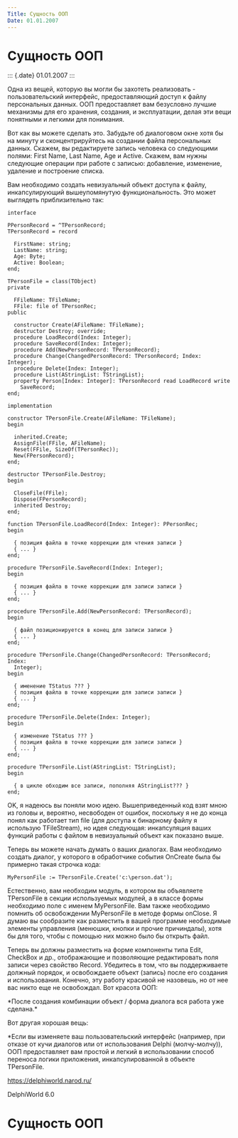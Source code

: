 ```yaml
---
Title: Сущность ООП
Date: 01.01.2007
---
```



Сущность ООП
============

::: {.date}
01.01.2007
:::

Одна из вещей, которую вы могли бы захотеть реализовать -
пользовательский интерфейс, предоставляющий доступ к файлу персональных
данных. ООП предоставляет вам безусловно лучшие механизмы для его
хранения, создания, и эксплуатации, делая эти вещи понятными и легкими
для понимания.

Вот как вы можете сделать это. Забудьте об диалоговом окне хотя бы на
минуту и сконцентрируйтесь на создании файла персональных данных.
Скажем, вы редактируете запись человека со следующими полями: First
Name, Last Name, Age и Active. Скажем, вам нужны следующие операции при
работе с записью: добавление, изменение, удаление и построение списка.

Вам необходимо создать невизуальный объект доступа к файлу,
инкапсулирующий вышеупомянутую функциональность. Это может выглядеть
приблизительно так:

    interface
     
    PPersonRecord = ^TPersonRecord;
    TPersonRecord = record
     
      FirstName: string;
      LastName: string;
      Age: Byte;
      Active: Boolean;
    end;
     
    TPersonFile = class(TObject)
    private
     
      FFileName: TFileName;
      FFile: file of TPersonRec;
    public
     
      constructor Create(AFileName: TFileName);
      destructor Destroy; override;
      procedure LoadRecord(Index: Integer);
      procedure SaveRecord(Index: Integer);
      procedure Add(NewPersonRecord: TPersonRecord);
      procedure Change(ChangedPersonRecord: TPersonRecord; Index: Integer);
      procedure Delete(Index: Integer);
      procedure List(AStringList: TStringList);
      property Person[Index: Integer]: TPersonRecord read LoadRecord write
        SaveRecord;
    end;
     
    implementation
     
    constructor TPersonFile.Create(AFileName: TFileName);
    begin
     
      inherited.Create;
      AssignFile(FFile, AFileName);
      Reset(FFile, SizeOf(TPersonRec));
      New(FPersonRecord);
    end;
     
    destructor TPersonFile.Destroy;
    begin
     
      CloseFile(FFile);
      Dispose(FPersonRecord);
      inherited Destroy;
    end;
     
    function TPersonFile.LoadRecord(Index: Integer): PPersonRec;
    begin
     
      { позиция файла в точке коррекции для чтения записи }
      { ... }
    end;
     
    procedure TPersonFile.SaveRecord(Index: Integer);
    begin
     
      { позиция файла в точке коррекции для записи записи }
      { ... }
    end;
     
    procedure TPersonFile.Add(NewPersonRecord: TPersonRecord);
    begin
     
      { файл позиционируется в конец для записи записи }
      { ... }
    end;
     
    procedure TPersonFile.Change(ChangedPersonRecord: TPersonRecord; Index:
      Integer);
    begin
     
      { именение TStatus ??? }
      { позиция файла в точке коррекции для записи записи }
      { ... }
    end;
     
    procedure TPersonFile.Delete(Index: Integer);
    begin
     
      { изменение TStatus ??? }
      { позиция файла в точке коррекции для записи записи }
      { ... }
    end;
     
    procedure TPersonFile.List(AStringList: TStringList);
    begin
     
      { в цикле обходим все записи, пополняя AStringList??? }
    end;

OK, я надеюсь вы поняли мою идею. Вышеприведенный код взят мною из
головы и, вероятно, несвободен от ошибок, поскольку я не до конца понял
как работает тип file (для доступа к бинарному файлу я использую
TFileStream), но идея следующая: инкапсуляция ваших функций работы с
файлом в невизуальный объект как показано выше.

Теперь вы можете начать думать о ваших диалогах. Вам необходимо создать
диалог, у которого в обработчике события OnCreate была бы примерно такая
строчка кода:

    MyPersonFile := TPersonFile.Create('c:\person.dat');

Естественно, вам необходим модуль, в котором вы объявляете TPersonFile в
секции используемых модулей, а в классе формы необходимо поле с именем
MyPersonFile. Вам также необходимо помнить об освобождении MyPersonFile
в методе формы onClose. Я думаю вы сообразите как разместить в вашей
программе необходимые элементы управления (менюшки, кнопки и прочие
причиндалы), хотя бы для того, чтобы с помощью них можно было бы открыть
файл.

Теперь вы должны разместить на форме компоненты типа Edit, CheckBox и
др., отображающие и позволяющие редактировать поля записи через свойство
Record. Убедитесь в том, что вы поддерживаете должный порядок, и
освобождаете объект (запись) после его создания и использования.
Конечно, эту работу красивой не назовешь, но от нее вас никто еще не
освобождал. Вот красота ООП:

\*После создания комбинации объект / форма диалога вся работа уже
сделана.\*

Вот другая хорошая вещь:

\*Если вы изменяете ваш пользовательский интерфейс (например, при отказе
от кучи диалогов или от использования Delphi (молчу-молчу)), ООП
предоставляет вам простой и легкий в использовании способ переноса
логики приложения, инкапсулированной в объекте TPersonFile.

<https://delphiworld.narod.ru/>

DelphiWorld 6.0

Сущность ООП
============
